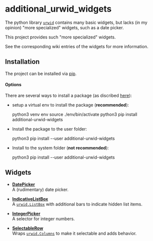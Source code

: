 # additional_urwid_widgets

The python library [`urwid`](http://urwid.org/index.html) contains many basic widgets, but lacks (in my opinion) "more specialized" widgets, such as a date picker.

This project provides such "more specialized" widgets.  

See the corresponding wiki entries of the widgets for more information.

## Installation
The project can be installed via [pip](https://pypi.org/project/additional-urwid-widgets/).

#### Options
There are several ways to install a package (as discribed [here](https://github.com/googlesamples/assistant-sdk-python/issues/236#issuecomment-383039470)):
*  setup a virtual env to install the package (**recommended**):

    python3 venv env
    source ./env/bin/activate 
    python3 pip install additional-urwid-widgets
    
* Install the package to the user folder:

    python3 pip install --user additional-urwid-widgets
    
* Install to the system folder (**not recommended**):

    python3 pip install --user additional-urwid-widgets

## Widgets
* [**DatePicker**](https://github.com/AFoeee/additional_urwid_widgets/wiki/DatePicker)  
A (rudimentary) date picker.

* [**IndicativeListBox**](https://github.com/AFoeee/additional_urwid_widgets/wiki/IndicativeListBox)  
A [`urwid.ListBox`](http://urwid.org/reference/widget.html#listbox) with additional bars to indicate hidden list items.

* [**IntegerPicker**](https://github.com/AFoeee/additional_urwid_widgets/wiki/IntegerPicker)  
A selector for integer numbers.

* [**SelectableRow**](https://github.com/AFoeee/additional_urwid_widgets/wiki/SelectableRow)  
Wraps [`urwid.Columns`](http://urwid.org/reference/widget.html#columns) to make it selectable and adds behavior.
